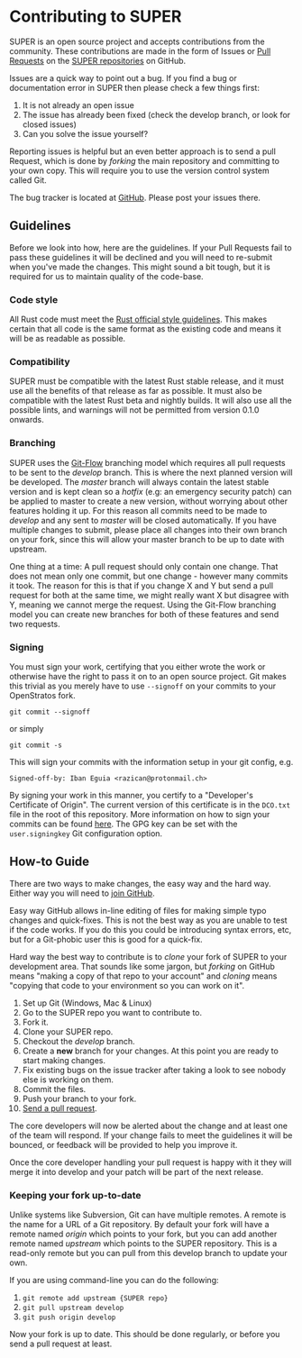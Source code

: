 # Contributing to SUPER #

SUPER is an open source project and accepts contributions from the community. These contributions
are made in the form of Issues or
[Pull Requests](https://help.github.com/articles/about-pull-requests/) on the
[SUPER repositories](https://github.com/SUPERAndroidAnalyzer) on GitHub.

Issues are a quick way to point out a bug. If you find a bug or documentation error in SUPER then
please check a few things first:

1. It is not already an open issue
2. The issue has already been fixed (check the develop branch, or look for closed issues)
3. Can you solve the issue yourself?

Reporting issues is helpful but an even better approach is to send a pull Request, which is done by
*forking* the main repository and committing to your own copy. This will require you to use the
version control system called Git.

The bug tracker is located at [GitHub](https://github.com/SUPERAndroidAnalyzer/super/issues).
Please post your issues there.

## Guidelines ##

Before we look into how, here are the guidelines. If your Pull Requests fail to pass these
guidelines it will be declined and you will need to re-submit when you've made the changes. This
might sound a bit tough, but it is required for us to maintain quality of the code-base.

### Code style ###

All Rust code must meet the [Rust official style guidelines](https://doc.rust-lang.org/style/).
This makes certain that all code is the same format as the existing code and means it will be as
readable as possible.

### Compatibility ###

SUPER must be compatible with the latest Rust stable release, and it must use all the benefits of
that release as far as possible. It must also be compatible with the latest Rust beta and nightly
builds. It will also use all the possible lints, and warnings will not be permitted from version
0.1.0 onwards.

### Branching ###

SUPER uses the [Git-Flow](http://nvie.com/posts/a-successful-git-branching-model/) branching model
which requires all pull requests to be sent to the *develop* branch. This is where the next planned
version will be developed. The *master* branch will always contain the latest stable version and is
kept clean so a *hotfix* (e.g: an emergency security patch) can be applied to master to create a
new version, without worrying about other features holding it up. For this reason all commits need
to be made to *develop* and any sent to *master* will be closed automatically. If you have multiple
changes to submit, please place all changes into their own branch on your fork, since this will
allow your master branch to be up to date with upstream.

One thing at a time: A pull request should only contain one change. That does not mean only one
commit, but one change - however many commits it took. The reason for this is that if you change X
and Y but send a pull request for both at the same time, we might really want X but disagree with
Y, meaning we cannot merge the request. Using the Git-Flow branching model you can create new
branches for both of these features and send two requests.

### Signing ###

You must sign your work, certifying that you either wrote the work or otherwise have the right to
pass it on to an open source project. Git makes this trivial as you merely have to use `--signoff`
on your commits to your OpenStratos fork.

`git commit --signoff`

or simply

`git commit -s`

This will sign your commits with the information setup in your git config, e.g.

`Signed-off-by: Iban Eguia <razican@protonmail.ch>`

By signing your work in this manner, you certify to a "Developer's Certificate of Origin". The
current version of this certificate is in the `DCO.txt` file in the root of this repository. More
information on how to sign your commits can be found
[here](https://git-scm.com/book/en/v2/Git-Tools-Signing-Your-Work). The GPG key can be set with the
`user.signingkey` Git configuration option.

## How-to Guide ##

There are two ways to make changes, the easy way and the hard way. Either way you will need to
[join GitHub](https://github.com/join).

Easy way GitHub allows in-line editing of files for making simple typo changes and quick-fixes.
This is not the best way as you are unable to test if the code works. If you do this you could be
introducing syntax errors, etc, but for a Git-phobic user this is good for a quick-fix.

Hard way the best way to contribute is to *clone* your fork of SUPER to your development area. That
sounds like some jargon, but *forking* on GitHub means "making a copy of that repo to your account"
and *cloning* means "copying that code to your environment so you can work on it".

1. Set up Git (Windows, Mac & Linux)
2. Go to the SUPER repo you want to contribute to.
3. Fork it.
4. Clone your SUPER repo.
5. Checkout the *develop* branch.
6. Create a **new** branch for your changes. At this point you are ready to start making changes.
6. Fix existing bugs on the issue tracker after taking a look to see nobody else is working on them.
7. Commit the files.
8. Push your branch to your fork.
9. [Send a pull request](https://help.github.com/articles/about-pull-requests/).

The core developers will now be alerted about the change and at least one of the team will respond.
If your change fails to meet the guidelines it will be bounced, or feedback will be provided to
help you improve it.

Once the core developer handling your pull request is happy with it they will merge it into develop
and your patch will be part of the next release.

### Keeping your fork up-to-date ###

Unlike systems like Subversion, Git can have multiple remotes. A remote is the name for a URL of a
Git repository. By default your fork will have a remote named *origin* which points to your fork,
but you can add another remote named *upstream* which points to the SUPER repository. This is a
read-only remote but you can pull from this develop branch to update your own.

If you are using command-line you can do the following:

1. `git remote add upstream {SUPER repo}`
2. `git pull upstream develop`
3. `git push origin develop`

Now your fork is up to date. This should be done regularly, or before you send a pull request at
least.

